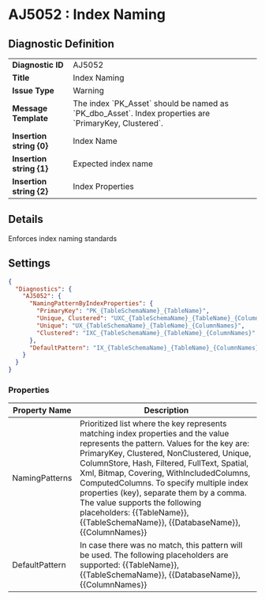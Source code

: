 # AJ5052 : Index Naming

## Diagnostic Definition

<table>
  <tr>
    <td class="header"><b>Diagnostic ID</b></td>
    <td>AJ5052</td>
  </tr>
  <tr>
    <td class="header"><b>Title</b></td>
    <td>Index Naming</td>
  </tr>
  <tr>
    <td class="header"><b>Issue Type</b></td>
    <td>Warning</td>
  </tr>
  <tr>
    <td class="header"><b>Message Template</b></td>
    <td>The index `PK_Asset` should be named as `PK_dbo_Asset`. Index properties are `PrimaryKey, Clustered`.</td>
  </tr>
    <tr>
    <td class="header"><b>Insertion string {0}</b></td>
    <td>Index Name</td>
  </tr>
  <tr>
    <td class="header"><b>Insertion string {1}</b></td>
    <td>Expected index name</td>
  </tr>
  <tr>
    <td class="header"><b>Insertion string {2}</b></td>
    <td>Index Properties</td>
  </tr>

</table>

## Details

Enforces index naming standards


## Settings

```json
{
  "Diagnostics": {
    "AJ5052": {
      "NamingPatternByIndexProperties": {
        "PrimaryKey": "PK_{TableSchemaName}_{TableName}",
        "Unique, Clustered": "UXC_{TableSchemaName}_{TableName}_{ColumnNames}",
        "Unique": "UX_{TableSchemaName}_{TableName}_{ColumnNames}",
        "Clustered": "IXC_{TableSchemaName}_{TableName}_{ColumnNames}"
      },
      "DefaultPattern": "IX_{TableSchemaName}_{TableName}_{ColumnNames}"
    }
  }
}
```


### Properties

| Property Name  | Description                                                                                                                                                                                                                                                                                                                                                                                                                                                                            |
|----------------|----------------------------------------------------------------------------------------------------------------------------------------------------------------------------------------------------------------------------------------------------------------------------------------------------------------------------------------------------------------------------------------------------------------------------------------------------------------------------------------|
| NamingPatterns | Prioritized list where the key represents matching index properties and the value represents the pattern. Values for the key are: PrimaryKey, Clustered, NonClustered, Unique, ColumnStore, Hash, Filtered, FullText, Spatial, Xml, Bitmap, Covering, WithIncludedColumns, ComputedColumns. To specify multiple index properties (key), separate them by a comma. The value supports the following placeholders: {{TableName}}, {{TableSchemaName}}, {{DatabaseName}}, {{ColumnNames}} |
| DefaultPattern | In case there was no match, this pattern will be used. The following placeholders are supported: {{TableName}}, {{TableSchemaName}}, {{DatabaseName}}, {{ColumnNames}}                                                                                                                                                                                                                                                                                                                 |




